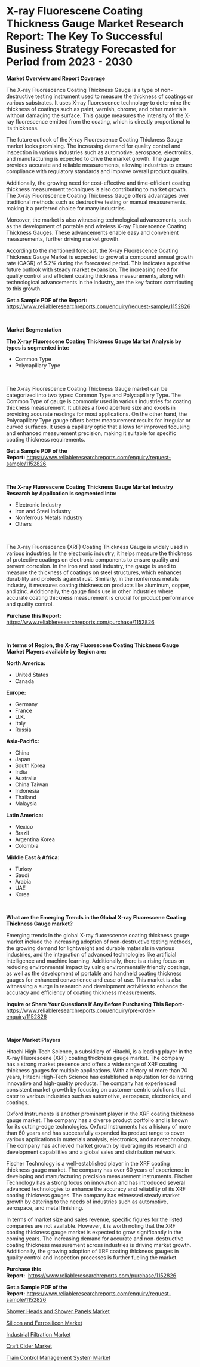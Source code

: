 <p><h1>X-ray Fluorescene Coating Thickness Gauge Market Research Report: The Key To Successful Business Strategy Forecasted for Period from 2023 - 2030</h1></p><p><strong>Market Overview and Report Coverage</strong></p>
<p><p>The X-ray Fluorescence Coating Thickness Gauge is a type of non-destructive testing instrument used to measure the thickness of coatings on various substrates. It uses X-ray fluorescence technology to determine the thickness of coatings such as paint, varnish, chrome, and other materials without damaging the surface. This gauge measures the intensity of the X-ray fluorescence emitted from the coating, which is directly proportional to its thickness.</p><p>The future outlook of the X-ray Fluorescence Coating Thickness Gauge market looks promising. The increasing demand for quality control and inspection in various industries such as automotive, aerospace, electronics, and manufacturing is expected to drive the market growth. The gauge provides accurate and reliable measurements, allowing industries to ensure compliance with regulatory standards and improve overall product quality.</p><p>Additionally, the growing need for cost-effective and time-efficient coating thickness measurement techniques is also contributing to market growth. The X-ray Fluorescence Coating Thickness Gauge offers advantages over traditional methods such as destructive testing or manual measurements, making it a preferred choice for many industries.</p><p>Moreover, the market is also witnessing technological advancements, such as the development of portable and wireless X-ray Fluorescence Coating Thickness Gauges. These advancements enable easy and convenient measurements, further driving market growth.</p><p>According to the mentioned forecast, the X-ray Fluorescence Coating Thickness Gauge Market is expected to grow at a compound annual growth rate (CAGR) of 5.2% during the forecasted period. This indicates a positive future outlook with steady market expansion. The increasing need for quality control and efficient coating thickness measurements, along with technological advancements in the industry, are the key factors contributing to this growth.</p></p>
<p><strong>Get a Sample PDF of the Report:</strong> <a href="https://www.reliableresearchreports.com/enquiry/request-sample/1152826">https://www.reliableresearchreports.com/enquiry/request-sample/1152826</a></p>
<p>&nbsp;</p>
<p><strong>Market Segmentation</strong></p>
<p><strong>The X-ray Fluorescene Coating Thickness Gauge Market Analysis by types is segmented into:</strong></p>
<p><ul><li>Common Type</li><li>Polycapillary Type</li></ul></p>
<p>&nbsp;</p>
<p><p>The X-ray Fluorescence Coating Thickness Gauge market can be categorized into two types: Common Type and Polycapillary Type. The Common Type of gauge is commonly used in various industries for coating thickness measurement. It utilizes a fixed aperture size and excels in providing accurate readings for most applications. On the other hand, the Polycapillary Type gauge offers better measurement results for irregular or curved surfaces. It uses a capillary optic that allows for improved focusing and enhanced measurement precision, making it suitable for specific coating thickness requirements.</p></p>
<p><strong>Get a Sample PDF of the Report:</strong>&nbsp;<a href="https://www.reliableresearchreports.com/enquiry/request-sample/1152826">https://www.reliableresearchreports.com/enquiry/request-sample/1152826</a></p>
<p>&nbsp;</p>
<p><strong>The X-ray Fluorescene Coating Thickness Gauge Market Industry Research by Application is segmented into:</strong></p>
<p><ul><li>Electronic Industry</li><li>Iron and Steel Industry</li><li>Nonferrous Metals Industry</li><li>Others</li></ul></p>
<p>&nbsp;</p>
<p><p>The X-ray Fluorescence (XRF) Coating Thickness Gauge is widely used in various industries. In the electronic industry, it helps measure the thickness of protective coatings on electronic components to ensure quality and prevent corrosion. In the iron and steel industry, the gauge is used to measure the thickness of coatings on steel structures, which enhances durability and protects against rust. Similarly, in the nonferrous metals industry, it measures coating thickness on products like aluminum, copper, and zinc. Additionally, the gauge finds use in other industries where accurate coating thickness measurement is crucial for product performance and quality control.</p></p>
<p><strong>Purchase this Report:</strong>&nbsp; <a href="https://www.reliableresearchreports.com/purchase/1152826">https://www.reliableresearchreports.com/purchase/1152826</a></p>
<p>&nbsp;</p>
<p><strong>In terms of Region, the X-ray Fluorescene Coating Thickness Gauge Market Players available by Region are:</strong></p>
<p>
    <p> <strong> North America: </strong>
        <ul>
            <li>United States</li>
            <li>Canada</li>
        </ul>
        </p> 
    <p> <strong> Europe: </strong>
        <ul>
            <li>Germany</li>
            <li>France</li>
            <li>U.K.</li>
            <li>Italy</li>
            <li>Russia</li>
        </ul>
        </p> 
    <p> <strong> Asia-Pacific: </strong>
        <ul>
            <li>China</li>
            <li>Japan</li>
            <li>South Korea</li>
            <li>India</li>
            <li>Australia</li>
            <li>China Taiwan</li>
            <li>Indonesia</li>
            <li>Thailand</li>
            <li>Malaysia</li>
        </ul>
        </p> 
    <p> <strong> Latin America: </strong>
        <ul>
            <li>Mexico</li>
            <li>Brazil</li>
            <li>Argentina Korea</li>
            <li>Colombia</li>
        </ul>
        </p> 
    <p> <strong> Middle East & Africa: </strong>
        <ul>
            <li>Turkey</li>
            <li>Saudi</li>
            <li>Arabia</li>
            <li>UAE</li>
            <li>Korea</li>
        </ul>
    </p>
    </p>
<p>&nbsp;</p>
<p><strong>What are the Emerging Trends in the Global X-ray Fluorescene Coating Thickness Gauge market?</strong></p>
<p><p>Emerging trends in the global X-ray fluorescence coating thickness gauge market include the increasing adoption of non-destructive testing methods, the growing demand for lightweight and durable materials in various industries, and the integration of advanced technologies like artificial intelligence and machine learning. Additionally, there is a rising focus on reducing environmental impact by using environmentally friendly coatings, as well as the development of portable and handheld coating thickness gauges for enhanced convenience and ease of use. This market is also witnessing a surge in research and development activities to enhance the accuracy and efficiency of coating thickness measurements.</p></p>
<p><strong>Inquire or Share Your Questions If Any Before Purchasing This Report</strong>- <a href="https://www.reliableresearchreports.com/enquiry/pre-order-enquiry/1152826">https://www.reliableresearchreports.com/enquiry/pre-order-enquiry/1152826</a></p>
<p>&nbsp;</p>
<p><strong>Major Market Players</strong></p>
<p><p>Hitachi High-Tech Science, a subsidiary of Hitachi, is a leading player in the X-ray Fluorescene (XRF) coating thickness gauge market. The company has a strong market presence and offers a wide range of XRF coating thickness gauges for multiple applications. With a history of more than 70 years, Hitachi High-Tech Science has established a reputation for delivering innovative and high-quality products. The company has experienced consistent market growth by focusing on customer-centric solutions that cater to various industries such as automotive, aerospace, electronics, and coatings.</p><p>Oxford Instruments is another prominent player in the XRF coating thickness gauge market. The company has a diverse product portfolio and is known for its cutting-edge technologies. Oxford Instruments has a history of more than 60 years and has successfully expanded its product range to cover various applications in materials analysis, electronics, and nanotechnology. The company has achieved market growth by leveraging its research and development capabilities and a global sales and distribution network.</p><p>Fischer Technology is a well-established player in the XRF coating thickness gauge market. The company has over 60 years of experience in developing and manufacturing precision measurement instruments. Fischer Technology has a strong focus on innovation and has introduced several advanced technologies to enhance the accuracy and reliability of its XRF coating thickness gauges. The company has witnessed steady market growth by catering to the needs of industries such as automotive, aerospace, and metal finishing.</p><p>In terms of market size and sales revenue, specific figures for the listed companies are not available. However, it is worth noting that the XRF coating thickness gauge market is expected to grow significantly in the coming years. The increasing demand for accurate and non-destructive coating thickness measurement across industries is driving market growth. Additionally, the growing adoption of XRF coating thickness gauges in quality control and inspection processes is further fueling the market.</p></p>
<p><strong>Purchase this Report:</strong>&nbsp;&nbsp;<a href="https://www.reliableresearchreports.com/purchase/1152826">https://www.reliableresearchreports.com/purchase/1152826</a></p>
<p></p>
<p><strong>Get a Sample PDF of the Report:</strong>&nbsp;<a href="https://www.reliableresearchreports.com/enquiry/request-sample/1152826">https://www.reliableresearchreports.com/enquiry/request-sample/1152826</a></p>
<p><p><a href="https://github.com/YashRP12/Market-Research-Report-List-1/blob/main/shower-heads-and-shower-panels-market.md">Shower Heads and Shower Panels Market</a></p><p><a href="https://github.com/Chiragrp25/Market-Research-Report-List-1/blob/main/silicon-and-ferrosilicon-market.md">Silicon and Ferrosilicon Market</a></p><p><a href="https://medium.com/@soledadroob625/industrial-filtration-market-size-growth-forecast-2023-2030-ad23485d6bcd">Industrial Filtration Market</a></p><p><a href="https://www.linkedin.com/pulse/craft-cider-market-insights-players-forecast-till-2030-rank-insight-51ape/">Craft Cider Market</a></p><p><a href="https://www.linkedin.com/pulse/train-control-management-system-market-share-amp-new-trends-7z0re/">Train Control Management System Market</a></p></p>